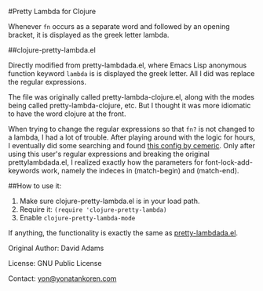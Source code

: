 #Pretty Lambda for Clojure

Whenever `fn` occurs as a separate word and followed by an opening bracket, it is displayed as the greek letter lambda.

##clojure-pretty-lambda.el

Directly modified from pretty-lambdada.el, where Emacs Lisp anonymous function keyword `lambda` is is displayed the greek letter.
All I did was replace the regular expressions.

The file was originally called pretty-lambda-clojure.el, along with the modes being called pretty-lambda-clojure, etc. But I thought
it was more idiomatic to have the word clojure at the front.

When trying to change the regular expressions so that `fn?` is not changed to a lambda, I had a lot of trouble. After playing around with the logic for hours,
I eventually did some searching and found [this config by cemeric](https://github.com/cemerick/.emacs.d#pretty-lambda-and-co). Only after using this user's regular expressions and
breaking the original prettylambdada.el, I realized exactly how the parameters for font-lock-add-keywords work, namely the indeces in (match-begin) and (match-end).

##How to use it:

1. Make sure clojure-pretty-lambda.el is in your load path.
2. Require it: `(require 'clojure-pretty-lambda)`
3. Enable `clojure-pretty-lambda-mode`

If anything, the functionality is exactly the same as
[pretty-lambdada.el](http://www.emacswiki.org/emacs/pretty-lambdada.el).

Original Author: David Adams

License: GNU Public License

Contact: yon@yonatankoren.com
